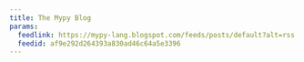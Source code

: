 ```yaml
---
title: The Mypy Blog
params:
  feedlink: https://mypy-lang.blogspot.com/feeds/posts/default?alt=rss
  feedid: af9e292d264393a830ad46c64a5e3396
---
```

